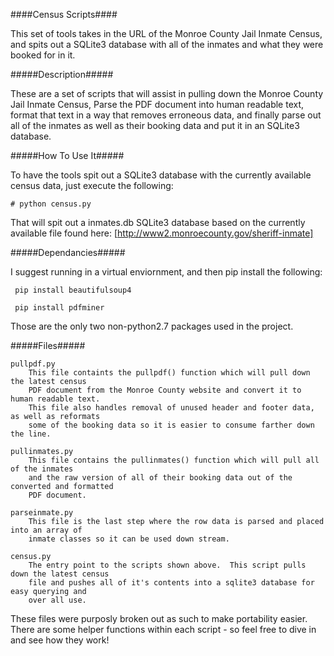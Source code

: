 ####Census Scripts####

This set of tools takes in the URL of the Monroe County Jail Inmate Census, and spits out
a SQLite3 database with all of the inmates and what they were booked for in it.


#####Description#####

These are a set of scripts that will assist in pulling down the Monroe County Jail Inmate 
Census, Parse the PDF document into human readable text, format that text in a way that 
removes erroneous data, and finally parse out all of the inmates as well as their booking 
data and put it in an SQLite3 database. 


#####How To Use It#####

To have the tools spit out a SQLite3 database with the currently available census data, just
execute the following:

    # python census.py

That will spit out a inmates.db SQLite3 database based on the currently available file found
here: [http://www2.monroecounty.gov/sheriff-inmate]


#####Dependancies#####

I suggest running in a virtual enviornment, and then pip install the following:

     pip install beautifulsoup4

     pip install pdfminer

Those are the only two non-python2.7 packages used in the project.


#####Files#####


    pullpdf.py
        This file containts the pullpdf() function which will pull down the latest census 
        PDF document from the Monroe County website and convert it to human readable text.
        This file also handles removal of unused header and footer data, as well as reformats
        some of the booking data so it is easier to consume farther down the line.

    pullinmates.py
        This file contains the pullinmates() function which will pull all of the inmates
        and the raw version of all of their booking data out of the converted and formatted
        PDF document.

    parseinmate.py
        This file is the last step where the row data is parsed and placed into an array of
        inmate classes so it can be used down stream.

    census.py
        The entry point to the scripts shown above.  This script pulls down the latest census
        file and pushes all of it's contents into a sqlite3 database for easy querying and 
        over all use.


These files were purposly broken out as such to make portability easier.  There are some 
helper functions within each script - so feel free to dive in and see how they work!
